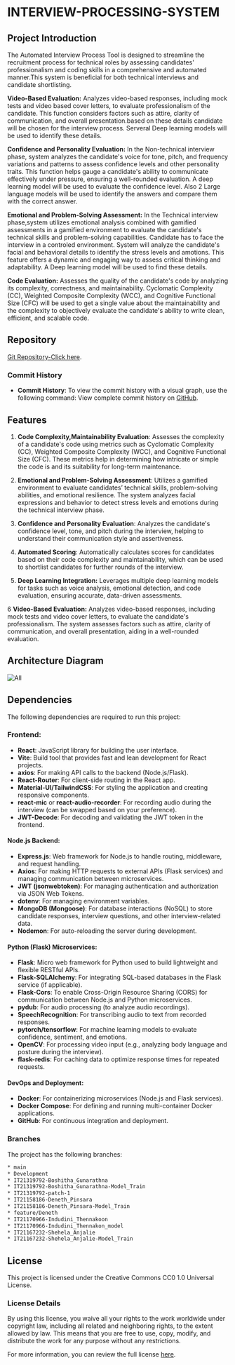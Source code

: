 # INTERVIEW-PROCESSING-SYSTEM

## Project Introduction

The Automated Interview Process Tool is designed to streamline the recruitment process for technical roles by assessing candidates' professionalism and coding skills in a comprehensive and automated manner.This system is beneficial for both technical interviews and candidate shortlisting.

**Video-Based Evaluation:** Analyzes video-based responses, including mock tests and video based cover letters, to evaluate professionalism of the candidate. This function considers factors such as attire, clarity of communication, and overall presentation.based on these details candidate will be chosen for the interview process. Serveral Deep learning models will be used to identify these details.

**Confidence and Personality Evaluation:** In the Non-technical interview phase,  system analyzes the candidate's voice for tone, pitch, and frequency variations and patterns to assess confidence levels and other personality traits. This function helps gauge a candidate's ability to communicate effectively under pressure, ensuring a well-rounded evaluation. A deep learning model will be used to evaluate the confidence level. Also 2 Large language models will be used to identify the answers and compare them with the correct answer. 

**Emotional and Problem-Solving Assessment:** In the Technical interview phase,system utilizes emotional analysis combined with gamified assessments in a gamified environment to evaluate the candidate's technical skills and problem-solving capabilities. Candidate has to face the interview in a controled environment. System will analyze the candidate's facial and behavioral details to identify the stress levels and amotions. This feature offers a dynamic and engaging way to assess critical thinking and adaptability. A Deep learning model will be used to find these details. 

**Code Evaluation:** Assesses the quality of the candidate's code by analyzing its complexity, correctness, and maintainability. Cyclomatic Complexity (CC), Weighted Composite Complexity (WCC), and Cognitive Functional Size (CFC) will be used to get a single value about the maintainability and the complexity to objectively evaluate the candidate's ability to write clean, efficient, and scalable code.

## Repository
[Git Repository-Click here](https://github.com/SLIIT-24-25J-047-Research/INTERVIEW-PROCESSING-SYSTEM/).


### Commit History 

- **Commit History**: To view the commit history with a visual graph, use the following command:
 View complete commit history on [GitHub](https://github.com/SLIIT-24-25J-047-Research/INTERVIEW-PROCESSING-SYSTEM/commits/main).


## Features

1. **Code Complexity,Maintainability Evaluation**: Assesses the complexity of a candidate's code using metrics such as Cyclomatic Complexity (CC), Weighted Composite Complexity (WCC), and Cognitive Functional Size (CFC). These metrics help in determining how intricate or simple the code is and its suitability for long-term maintenance.
   
2. **Emotional and Problem-Solving Assessment**: Utilizes a gamified environment to evaluate candidates’ technical skills, problem-solving abilities, and emotional resilience. The system analyzes facial expressions and behavior to detect stress levels and emotions during the technical interview phase.
   
3. **Confidence and Personality Evaluation**: Analyzes the candidate's confidence level, tone, and pitch during the interview, helping to understand their communication style and assertiveness.

4. **Automated Scoring**: Automatically calculates scores for candidates based on their code complexity and maintainability, which can be used to shortlist candidates for further rounds of the interview.

5. **Deep Learning Integration:** Leverages multiple deep learning models for tasks such as voice analysis, emotional detection, and code evaluation, ensuring accurate, data-driven assessments.
   
6 **Video-Based Evaluation:** Analyzes video-based responses, including mock tests and video cover letters, to evaluate the candidate's professionalism. The system assesses factors such as attire, clarity of communication, and overall presentation, aiding in a well-rounded evaluation.


## Architecture Diagram

![All](https://github.com/user-attachments/assets/9dd2f39c-ca51-4d94-b881-22296af6d507)

## Dependencies

The following dependencies are required to run this project:

### Frontend:
- **React**: JavaScript library for building the user interface.
- **Vite**: Build tool that provides fast and lean development for React projects.
- **axios**: For making API calls to the backend (Node.js/Flask).
- **React-Router**: For client-side routing in the React app.
- **Material-UI/TailwindCSS**: For styling the application and creating responsive components.
- **react-mic** or **react-audio-recorder**: For recording audio during the interview (can be swapped based on your preference).
- **JWT-Decode**: For decoding and validating the JWT token in the frontend.

#### Node.js Backend:
- **Express.js**: Web framework for Node.js to handle routing, middleware, and request handling.
- **Axios**: For making HTTP requests to external APIs (Flask services) and managing communication between microservices.
- **JWT (jsonwebtoken)**: For managing authentication and authorization via JSON Web Tokens.
- **dotenv**: For managing environment variables.
- **MongoDB (Mongoose)**: For database interactions (NoSQL) to store candidate responses, interview questions, and other interview-related data.
- **Nodemon**: For auto-reloading the server during development.

#### Python (Flask) Microservices:
- **Flask**: Micro web framework for Python used to build lightweight and flexible RESTful APIs.
- **Flask-SQLAlchemy**: For integrating SQL-based databases in the Flask service (if applicable).
- **Flask-Cors**: To enable Cross-Origin Resource Sharing (CORS) for communication between Node.js and Python microservices.
- **pydub**: For audio processing (to analyze audio recordings).
- **SpeechRecognition**: For transcribing audio to text from recorded responses.
- **pytorch/tensorflow**: For machine learning models to evaluate confidence, sentiment, and emotions.
- **OpenCV**: For processing video input (e.g., analyzing body language and posture during the interview).
- **flask-redis**: For caching data to optimize response times for repeated requests.


#### DevOps and Deployment:
- **Docker**: For containerizing microservices (Node.js and Flask services).
- **Docker Compose**: For defining and running multi-container Docker applications.
- **GitHub**: For continuous integration and deployment.


### Branches

The project has the following branches:

```bash
* main
* Development
* IT21319792-Boshitha_Gunarathna
* IT21319792-Boshitha_Gunarathna-Model_Train
* IT21319792-patch-1
* IT21158186-Deneth_Pinsara
* IT21158186-Deneth_Pinsara-Model_Train
* feature/Deneth
* IT21170966-Indudini_Thennakoon
* IT21170966-Indudini_Thennakon_model
* IT21167232-Shehela_Anjalie
* IT21167232-Shehela_Anjalie-Model_Train
```

## License

This project is licensed under the Creative Commons CC0 1.0 Universal License. 

### License Details

By using this license, you waive all your rights to the work worldwide under copyright law, including all related and neighboring rights, to the extent allowed by law. This means that you are free to use, copy, modify, and distribute the work for any purpose without any restrictions.

For more information, you can review the full license [here](https://creativecommons.org/publicdomain/zero/1.0/).


